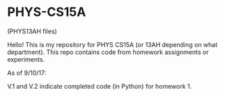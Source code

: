 # PHYS-CS15A
(PHYS13AH files)

Hello! This is my repository for PHYS CS15A (or 13AH depending on what department). This repo contains code from homework assignments or experiments. 

As of 9/10/17:

V.1 and V.2 indicate completed code (in Python) for homework 1.
